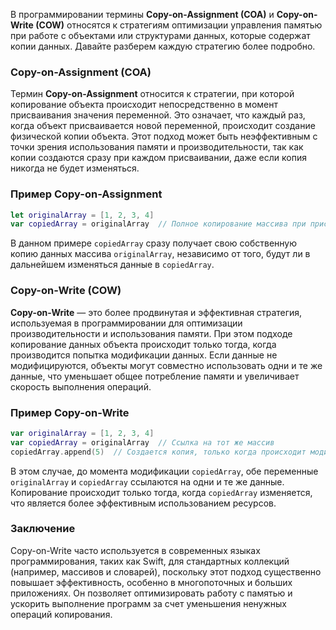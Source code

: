 В программировании термины **Copy-on-Assignment (COA)** и **Copy-on-Write (COW)** относятся к стратегиям оптимизации управления памятью при работе с объектами или структурами данных, которые содержат копии данных. Давайте разберем каждую стратегию более подробно.

### Copy-on-Assignment (COA)

Термин **Copy-on-Assignment** относится к стратегии, при которой копирование объекта происходит непосредственно в момент присваивания значения переменной. Это означает, что каждый раз, когда объект присваивается новой переменной, происходит создание физической копии объекта. Этот подход может быть неэффективным с точки зрения использования памяти и производительности, так как копии создаются сразу при каждом присваивании, даже если копия никогда не будет изменяться.

### Пример Copy-on-Assignment

```swift
let originalArray = [1, 2, 3, 4]
var copiedArray = originalArray  // Полное копирование массива при присваивании
```

В данном примере `copiedArray` сразу получает свою собственную копию данных массива `originalArray`, независимо от того, будут ли в дальнейшем изменяться данные в `copiedArray`.

### Copy-on-Write (COW)

**Copy-on-Write** — это более продвинутая и эффективная стратегия, используемая в программировании для оптимизации производительности и использования памяти. При этом подходе копирование данных объекта происходит только тогда, когда производится попытка модификации данных. Если данные не модифицируются, объекты могут совместно использовать одни и те же данные, что уменьшает общее потребление памяти и увеличивает скорость выполнения операций.

### Пример Copy-on-Write

```swift
var originalArray = [1, 2, 3, 4]
var copiedArray = originalArray  // Ссылка на тот же массив
copiedArray.append(5)  // Создается копия, только когда происходит модификация
```

В этом случае, до момента модификации `copiedArray`, обе переменные `originalArray` и `copiedArray` ссылаются на одни и те же данные. Копирование происходит только тогда, когда `copiedArray` изменяется, что является более эффективным использованием ресурсов.

### Заключение

Copy-on-Write часто используется в современных языках программирования, таких как Swift, для стандартных коллекций (например, массивов и словарей), поскольку этот подход существенно повышает эффективность, особенно в многопоточных и больших приложениях. Он позволяет оптимизировать работу с памятью и ускорить выполнение программ за счет уменьшения ненужных операций копирования.